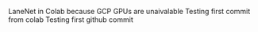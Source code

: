 LaneNet in Colab because GCP GPUs are unaivalable
Testing first commit from colab
Testing first github commit
